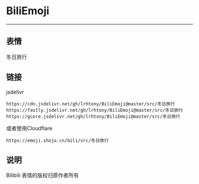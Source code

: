 # BiliEmoji
---
## 表情
冬日旅行
## 链接
jsdelivr
```
https://cdn.jsdelivr.net/gh/lrhtony/BiliEmoji@master/src/冬日旅行
https://fastly.jsdelivr.net/gh/lrhtony/BiliEmoji@master/src/冬日旅行
https://gcore.jsdelivr.net/gh/lrhtony/BiliEmoji@master/src/冬日旅行
```
或者使用Cloudflare
```
https://emoji.shojo.cn/bili/src/冬日旅行
```
## 说明
Bilibili 表情的版权归原作者所有
